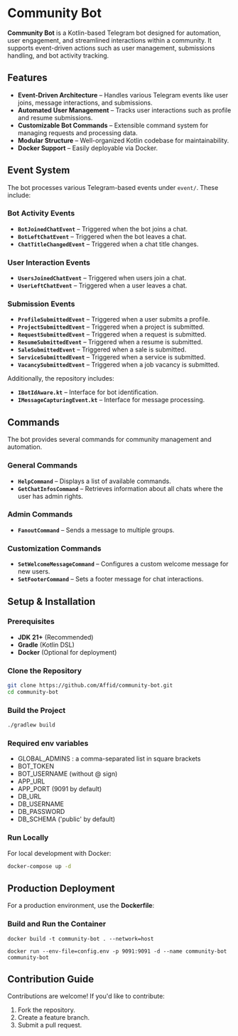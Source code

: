 # Community Bot

**Community Bot** is a Kotlin-based Telegram bot designed for automation, user engagement, and streamlined interactions within a community. It supports event-driven actions such as user management, submissions handling, and bot activity tracking.

## Features

- **Event-Driven Architecture** – Handles various Telegram events like user joins, message interactions, and submissions.
- **Automated User Management** – Tracks user interactions such as profile and resume submissions.
- **Customizable Bot Commands** – Extensible command system for managing requests and processing data.
- **Modular Structure** – Well-organized Kotlin codebase for maintainability.
- **Docker Support** – Easily deployable via Docker.

## Event System

The bot processes various Telegram-based events under `event/`. These include:

### **Bot Activity Events**
- **`BotJoinedChatEvent`** – Triggered when the bot joins a chat.
- **`BotLeftChatEvent`** – Triggered when the bot leaves a chat.
- **`ChatTitleChangedEvent`** – Triggered when a chat title changes.

### **User Interaction Events**
- **`UsersJoinedChatEvent`** – Triggered when users join a chat.
- **`UserLeftChatEvent`** – Triggered when a user leaves a chat.

### **Submission Events**
- **`ProfileSubmittedEvent`** – Triggered when a user submits a profile.
- **`ProjectSubmittedEvent`** – Triggered when a project is submitted.
- **`RequestSubmittedEvent`** – Triggered when a request is submitted.
- **`ResumeSubmittedEvent`** – Triggered when a resume is submitted.
- **`SaleSubmittedEvent`** – Triggered when a sale is submitted.
- **`ServiceSubmittedEvent`** – Triggered when a service is submitted.
- **`VacancySubmittedEvent`** – Triggered when a job vacancy is submitted.

Additionally, the repository includes:
- **`IBotIdAware.kt`** – Interface for bot identification.
- **`IMessageCapturingEvent.kt`** – Interface for message processing.

## Commands

The bot provides several commands for community management and automation.

### **General Commands**
- **`HelpCommand`** – Displays a list of available commands.
- **`GetChatInfosCommand`** – Retrieves information about all chats where the user has admin rights.

### **Admin Commands**
- **`FanoutCommand`** – Sends a message to multiple groups.

### **Customization Commands**
- **`SetWelcomeMessageCommand`** – Configures a custom welcome message for new users.
- **`SetFooterCommand`** – Sets a footer message for chat interactions.

## Setup & Installation

### **Prerequisites**
- **JDK 21+** (Recommended)
- **Gradle** (Kotlin DSL)
- **Docker** (Optional for deployment)

### **Clone the Repository**
```sh
git clone https://github.com/Affid/community-bot.git
cd community-bot
```

### **Build the Project**
```sh
./gradlew build
```

### **Required env variables**
- GLOBAL_ADMINS : a comma-separated list in square brackets
- BOT_TOKEN
- BOT_USERNAME (without @ sign)
- APP_URL
- APP_PORT (9091 by default)
- DB_URL
- DB_USERNAME
- DB_PASSWORD
- DB_SCHEMA ('public' by default)

### **Run Locally**
For local development with Docker:
```sh
docker-compose up -d
```

## Production Deployment

For a production environment, use the **Dockerfile**:

### **Build and Run the Container**
```shell
docker build -t community-bot . --network=host
```

```shell
docker run --env-file=config.env -p 9091:9091 -d --name community-bot community-bot
```

## Contribution Guide

Contributions are welcome! If you'd like to contribute:
1. Fork the repository.
2. Create a feature branch.
3. Submit a pull request.
